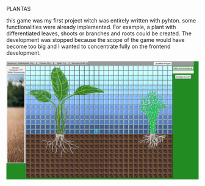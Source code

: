 PLANTAS

this game was my first project witch was entirely written with pyhton. some functionalities were already implemented. For example, a plant with differentiated leaves, shoots or branches and roots could be created.
The development was stopped because the scope of the game would have become too big and I wanted to concentrate fully on the frontend development.

<img src="./plantas-last-state.png" alt="abbildung aus dem Spiel Plantas">
